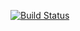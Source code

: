 [![Build Status](https://travis-ci.org/otushomework/homework06.svg?branch=master)](https://travis-ci.org/otushomework/homework06)

